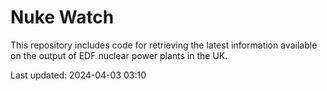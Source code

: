 # Nuke Watch

This repository includes code for retrieving the latest information available on the output of EDF nuclear power plants in the UK.

Last updated: 2024-04-03 03:10